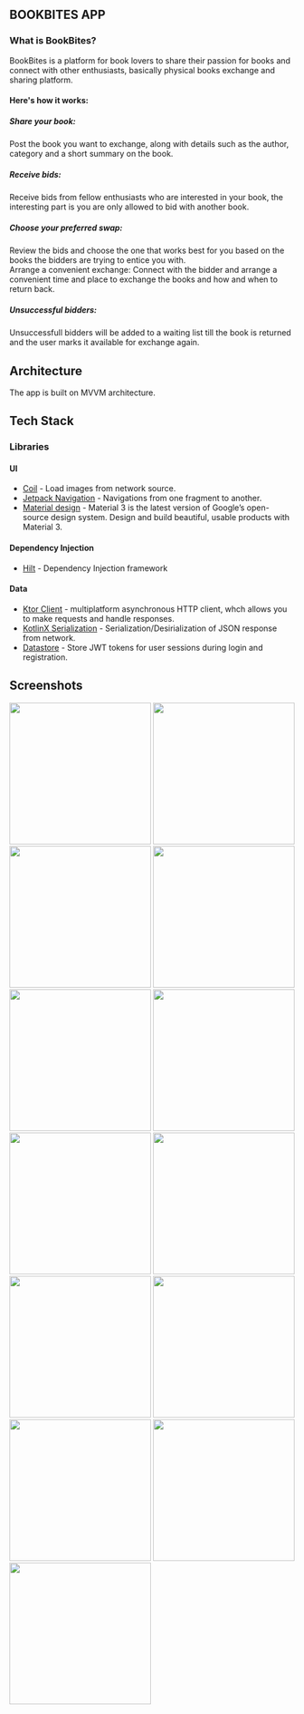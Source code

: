 ﻿## BOOKBITES APP

### What is BookBites?

BookBites is a platform for book lovers to share their passion for books and connect with other
enthusiasts, basically physical books exchange and sharing platform.

#### Here's how it works:

##### Share your book:

Post the book you want to exchange, along with details such as the author, category and a short
summary on the book.

##### Receive bids:

Receive bids from fellow enthusiasts who are interested in your book, the interesting part is you
are only allowed to bid with another book.

##### Choose your preferred swap:

Review the bids and choose the one that works best for you based on the books the bidders are trying
to entice you with.  
Arrange a convenient exchange: Connect with the bidder and arrange a convenient time and place to
exchange the books and how and when to return back.

##### Unsuccessful bidders:

Unsuccessfull bidders will be added to a waiting list till the book is returned and the user marks
it available for exchange again.

## Architecture

The app is built on MVVM architecture.

## Tech Stack

### Libraries

#### UI

- [Coil](https://coil-kt.github.io/coil/)  - Load images from network source.
- [Jetpack Navigation](https://developer.android.com/guide/navigation)  - Navigations from one
  fragment to another.
- [Material design](https://m3.material.io/) - Material 3 is the latest version of Google’s
  open-source design system. Design and build beautiful, usable products with Material 3.

#### Dependency Injection

- [Hilt](https://dagger.dev/hilt/)  - Dependency Injection framework

#### Data

- [Ktor Client](https://ktor.io/docs/create-client.html) - multiplatform asynchronous HTTP client,
  whch allows you to make requests and handle responses.
- [KotlinX Serialization](https://github.com/Kotlin/kotlinx.serialization)  -
  Serialization/Desirialization of JSON response from network.
- [Datastore](https://developer.android.com/jetpack/androidx/releases/datastore) - Store
  JWT tokens for user sessions during login and registration.

## Screenshots

<img src="screenshots/1.jpeg" width="250"> <img src="screenshots/2.jpeg" width="250"> <img src="screenshots/3.jpeg" width="250">
<img src="screenshots/4.jpeg" width="250"> <img src="screenshots/5.jpeg" width="250"> <img src="screenshots/5c.jpeg" width="250">
<img src="screenshots/6.jpeg" width="250"> <img src="screenshots/6b.jpeg" width="250"> <img src="screenshots/7.jpeg" width="250">
<img src="screenshots/8.jpeg" width="250"> <img src="screenshots/9.jpeg" width="250"> <img src="screenshots/10.jpeg" width="250">
<img src="screenshots/11.jpeg" width="250"> 
